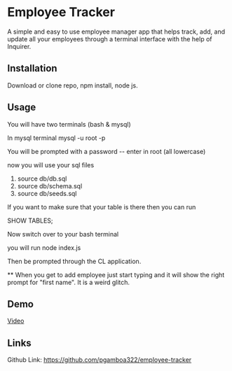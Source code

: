 # Employee Tracker

A simple and easy to use employee manager app that helps track, add, and update all your employees through a terminal interface with the help of Inquirer.

## Installation

Download or clone repo, npm install, node js.

## Usage

You will have two terminals (bash & mysql)

In mysql terminal
mysql -u root -p

You will be prompted with a password -- enter in root (all lowercase)

now you will use your sql files 

1. source db/db.sql
2. source db/schema.sql
3. source db/seeds.sql

If you want to make sure that your table is there then you can run  

SHOW TABLES;

Now switch over to your bash terminal

you will run node index.js

Then be prompted through the CL application. 

** When you get to add  employee just start typing  and it  will  show the right prompt for "first name". It is a weird glitch.  

## Demo
[Video](https://drive.google.com/file/d/1o1zYvl_tvREAMfwVB8OVo0QHfZ38wq3Q/view)

## Links

Github Link: https://github.com/pgamboa322/employee-tracker
